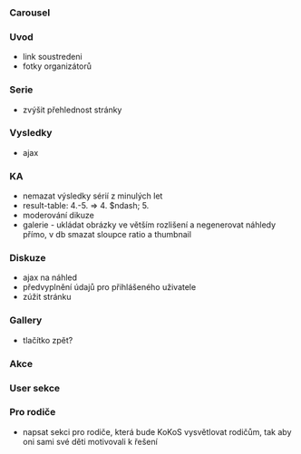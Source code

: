 ### Carousel

### Uvod
  * link soustredeni
  * fotky organizátorů

### Serie
  * zvýšit přehlednost stránky

### Vysledky
  * ajax

### KA
  * nemazat výsledky sérií z minulých let
  * result-table: 4.-5. => 4. $ndash; 5.
  * moderování dikuze
  * galerie - ukládat obrázky ve větším rozlišení a negenerovat náhledy přímo, v db smazat sloupce ratio a thumbnail

### Diskuze
  * ajax na náhled
  * předvyplnění údajů pro přihlášeného uživatele
  * zúžit stránku

### Gallery
  * tlačítko zpět?

### Akce

### User sekce

### Pro rodiče
  * napsat sekci pro rodiče, která bude KoKoS vysvětlovat rodičům, tak aby oni sami své děti motivovali k řešení
